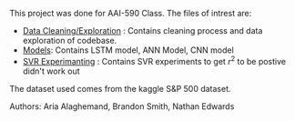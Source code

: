 This project was done for AAI-590 Class.
The files of intrest are:
 - [Data Cleaning/Exploration](Data%20Exploration.ipynb) : Contains cleaning process and data exploration of codebase.
 - [Models](Data%20Exploration.ipynb): Contains LSTM model, ANN Model, CNN model
 - [SVR Experimanting](SVR%20Testing.ipynb) : Contains SVR experiments to get $r^2$ to be postive didn't work out

The dataset used comes from the kaggle S&P 500 dataset. 

Authors: Aria Alaghemand, Brandon Smith, Nathan Edwards


